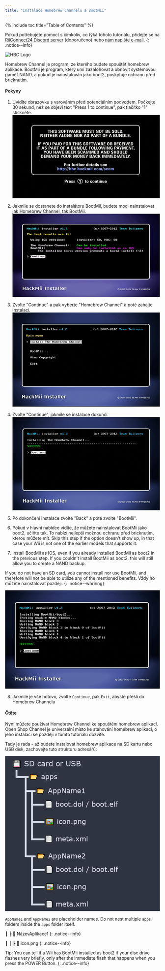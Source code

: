 ```yaml
---
title: "Instalace Homebrew Channelu a BootMii"
---
```


{% include toc title="Table of Contents" %}

Pokud potřebujete pomoct s čímkoliv, co týká tohoto tutoriálu, přidejte se na [RiiConnect24 Discord server](https://discord.gg/rc24) (doporučeno) nebo [nám napište e-mail](mailto:support@riiconnect24.net).
{: .notice--info}

![HBC Logo](/images/hbc.png)

Homebrew Channel je program, ze kterého budete spouštět homebrew aplikace. BootMii je program, který umí zazálohovat a obnovit systémovou paměť NAND, a pokud je nainstalován jako boot2, poskytuje ochranu před bricknutím.

#### Pokyny

1. Uvidíte obrazovku s varováním před potenciálním podvodem. Počkejte 30 sekund, než se objeví text "Press 1 to continue", pak tlačítko "1" stiskněte. ![Scam Screen](/images/Wii/ScamScreen.png)

2. Jakmile se dostanete do instalátoru BootMii, budete moci nainstalovat jak Homebrew Channel, tak BootMii. ![Results](/images/Wii/Results.png)

3. Zvolte "Continue" a pak vyberte "Homebrew Channel" a poté zahajte instalaci. ![Install the Homebrew Channel](/images/Wii/InstallHomebrewChannel.png)

4. Zvolte "Continue", jakmile se instalace dokončí. ![Success Installing the Homebrew Channel](/images/Wii/SuccessHBC.png)

5. Po dokončení instalace zvolte "Back" a poté zvolte "BootMii".
6. Pokud v hlavní nabídce vidíte, že můžete nainstalovat BootMii jako boot2, učiňte tak. To nabízí nejlepší možnou ochranu před bricknutím, kterou můžete mít. Skip this step if the option doesn't show up, in that case your Wii is not one of the earlier models that supports it.
7. Install BootMii as IOS, even if you already installed BootMii as boot2 in the previous step. If you couldn't install BootMii as boot2, this will still allow you to create a NAND backup.

If you do not have an SD card, you cannot install nor use BootMii, and therefore will not be able to utilize any of the mentioned benefits. Vždy ho můžete nainstalovat později.
{: .notice--warning}

![BootMii Installation](/images/Wii/InstallBootMii.png)

8. Jakmile je vše hotovo, zvolte `Continue`, pak `Exit`, abyste přešli do Homebrew Channelu

#### Čtěte

Nyní můžete používat Homebrew Channel ke spouštění homebrew aplikací. Open Shop Channel je univerzální místo ke stahování homebrew aplikací, o jeho instalaci se později v tomto tutoriálu dozvíte.

Tady je rada - až budete instalovat homebrew aplikace na SD kartu nebo USB disk, zachovejte tuto strukturu adresářů:

![Proper SD Card Folder Structure](images/Wii/FolderStructure.png)

`AppName1` and `AppName2` are placeholder names. Do not nest multiple `apps` folders inside the `apps` folder itself.

┃ ┣ 📂 NázevAplikace1
{: .notice--info}

┃ ┃ ┣ 📄 icon.png
{: .notice--info}

Tip: You can tell if a Wii has BootMii installed as boot2 if your disc drive flashes very briefly, only after the immediate flash that happens when you press the POWER Button.
{: .notice--info}
